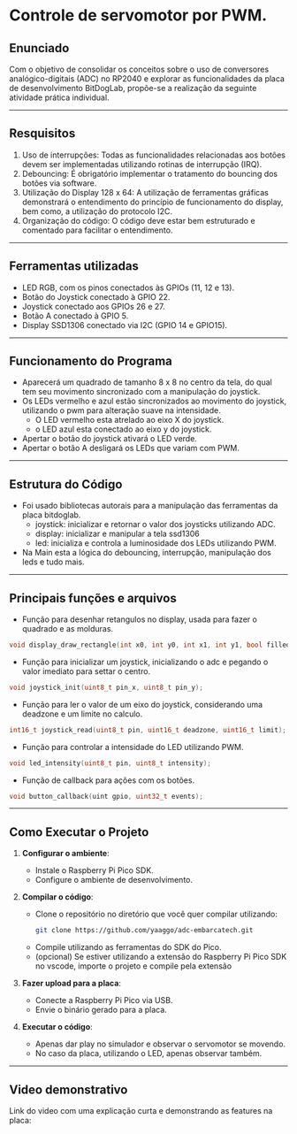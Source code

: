 # Controle de servomotor por PWM.

## Enunciado
  Com o objetivo de consolidar os conceitos sobre o uso de conversores analógico-digitais (ADC) no
RP2040 e explorar as funcionalidades da placa de desenvolvimento BitDogLab, propõe-se a realização da
seguinte atividade prática individual.


---

## Resquisitos
1) Uso de interrupções: Todas as funcionalidades relacionadas aos botões devem ser implementadas utilizando rotinas de interrupção (IRQ).
2) Debouncing: É obrigatório implementar o tratamento do bouncing dos botões via software.
3) Utilização do Display 128 x 64: A utilização de ferramentas gráficas demonstrará o entendimento do princípio de funcionamento do display, bem como, a utilização do protocolo I2C.
4) Organização do código: O código deve estar bem estruturado e comentado para facilitar o entendimento.

---

## Ferramentas utilizadas
- LED RGB, com os pinos conectados às GPIOs (11, 12 e 13).
- Botão do Joystick conectado à GPIO 22.
- Joystick conectado aos GPIOs 26 e 27.
- Botão A conectado à GPIO 5.
- Display SSD1306 conectado via I2C (GPIO 14 e GPIO15).

---

## Funcionamento do Programa
- Aparecerá um quadrado de tamanho 8 x 8 no centro da tela, do qual tem seu movimento sincronizado com a manipulação do joystick.
- Os LEDs vermelho e azul estão sincronizados ao movimento do joystick, utilizando o pwm para alteração suave na intensidade.
  - O LED vermelho esta atrelado ao eixo X do joystick.
  - o LED azul esta conectado ao eixo y do joystick.
- Apertar o botão do joystick ativará o LED verde.
- Apertar o botão A desligará os LEDs que variam com PWM.

---

## Estrutura do Código
- Foi usado bibliotecas autorais para a manipulação das ferramentas da placa bitdoglab.
  - joystick: inicializar e retornar o valor dos joysticks utilizando ADC.
  - display: inicializar e manipular a tela ssd1306
  - led: inicializa e controla a luminosidade dos LEDs utilizando PWM.
- Na Main esta a lógica do debouncing, interrupção, manipulação dos leds e tudo mais.

---

## Principais funções e arquivos
- Função para desenhar retangulos no display, usada para fazer o quadrado e as molduras.
```c
void display_draw_rectangle(int x0, int y0, int x1, int y1, bool filled, bool on, display *display);
```

- Função para inicializar um joystick, inicializando o adc e pegando o valor imediato para settar o centro.
```c
void joystick_init(uint8_t pin_x, uint8_t pin_y);
```

- Função para ler o valor de um eixo do joystick, considerando uma deadzone e um limite no calculo.
```c
int16_t joystick_read(uint8_t pin, uint16_t deadzone, uint16_t limit);
```

- Função para controlar a intensidade do LED utilizando PWM.
```c
void led_intensity(uint8_t pin, uint8_t intensity);
```

- Função de callback para ações com os botões.
```c
void button_callback(uint gpio, uint32_t events);
```

---

## Como Executar o Projeto

1) **Configurar o ambiente**:
   - Instale o Raspberry Pi Pico SDK.
   - Configure o ambiente de desenvolvimento.

2) **Compilar o código**:
   - Clone o repositório no diretório que você quer compilar utilizando:
     ```bash
     git clone https://github.com/yaaggo/adc-embarcatech.git
     ```
   - Compile utilizando as ferramentas do SDK do Pico.
   - (opcional) Se estiver utilizando a extensão do Raspberry Pi Pico SDK no vscode, importe o projeto e compile pela extensão

4) **Fazer upload para a placa**:
   - Conecte a Raspberry Pi Pico via USB.
   - Envie o binário gerado para a placa.

5) **Executar o código**:
   - Apenas dar play no simulador e observar o servomotor se movendo.
   - No caso da placa, utilizando o LED, apenas observar também.
---
## Video demonstrativo
  Link do video com uma explicação curta e demonstrando as features na placa:
